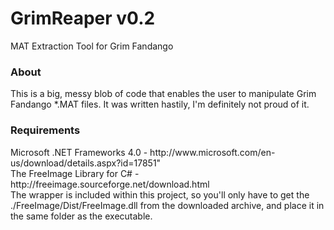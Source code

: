 GrimReaper v0.2
===============

MAT Extraction Tool for Grim Fandango

<h3>About</h3>
This is a big, messy blob of code that enables the user to manipulate Grim Fandango *.MAT files. It was written hastily, I'm definitely not proud of it.

<h3>Requirements</h3>
Microsoft .NET Frameworks 4.0 - http://www.microsoft.com/en-us/download/details.aspx?id=17851" <br />
The FreeImage Library for C# - http://freeimage.sourceforge.net/download.html <br /> The wrapper is included within this project, so you'll only have to get the ./FreeImage/Dist/FreeImage.dll from the downloaded archive, and place it in the same folder as the executable.
